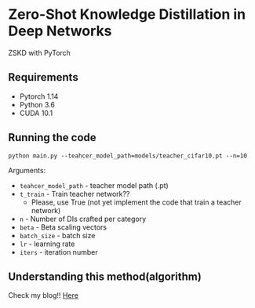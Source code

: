 # Zero-Shot Knowledge Distillation in Deep Networks

ZSKD with PyTorch 



## Requirements

- Pytorch 1.14 
- Python 3.6
- CUDA 10.1 


## Running the code

```shell
python main.py --teahcer_model_path=models/teacher_cifar10.pt --n=10
```

Arguments:

- `teahcer_model_path` - teacher model path (.pt) 
- `t_train` - Train teacher network?? 
	- Please, use True (not yet implement the code that train a teacher network)
- `n` - Number of DIs crafted per category
- `beta` - Beta scaling vectors
- `batch_size` - batch size
- `lr` - learning rate
- `iters` - iteration number



## Understanding this method(algorithm)

Check my blog!!
[Here](https://da2so.github.io/2020-08-12-Zero_Shot_Knowledge_Distillation_in_Deep_Networks/)